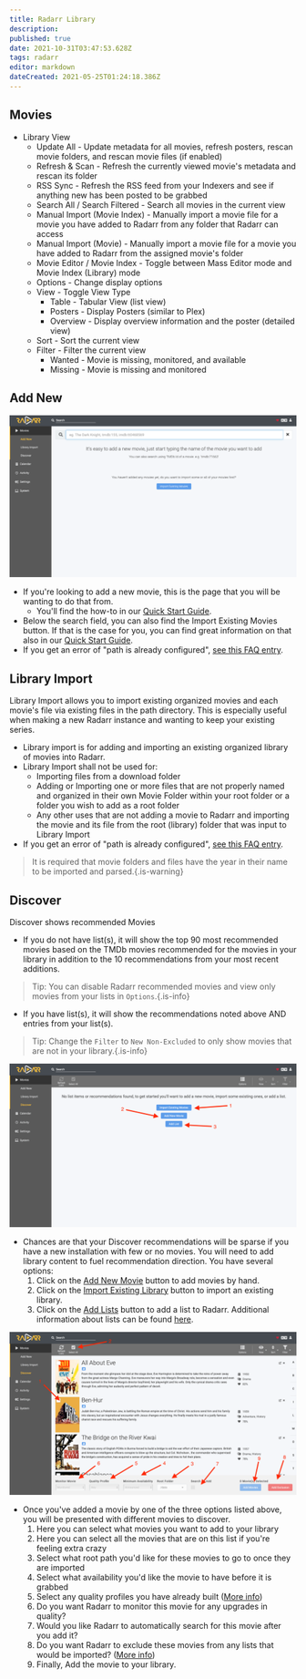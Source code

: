 ```yaml
---
title: Radarr Library
description: 
published: true
date: 2021-10-31T03:47:53.628Z
tags: radarr
editor: markdown
dateCreated: 2021-05-25T01:24:18.386Z
---
```


## Movies

- Library View
  - Update All - Update metadata for all movies, refresh posters, rescan movie folders, and rescan movie files (if enabled)
  - Refresh & Scan - Refresh the currently viewed movie's metadata and rescan its folder
  - RSS Sync - Refresh the RSS feed from your Indexers and see if anything new has been posted to be grabbed
  - Search All / Search Filtered - Search all movies in the current view
  - Manual Import (Movie Index) - Manually import a movie file for a movie you have added to Radarr from any folder that Radarr can access
  - Manual Import (Movie) - Manually import a movie file for a movie you have added to Radarr from the assigned movie's folder
  - Movie Editor / Movie Index - Toggle between Mass Editor mode and Movie Index (Library) mode
  - Options - Change display options
  - View - Toggle View Type
    - Table - Tabular View (list view)
    - Posters - Display Posters (similar to Plex)
    - Overview - Display overview information and the poster (detailed view)
  - Sort - Sort the current view
  - Filter - Filter the current view
    - Wanted - Movie is missing, monitored, and available
    - Missing - Movie is missing and monitored

## Add New

![radarr-add-new-empty.png](/assets/radarr/radarr-add-new-empty.png)

- If you're looking to add a new movie, this is the page that you will be wanting to do that from.
  - You'll find the how-to in our [Quick Start Guide](/radarr/quick-start-guide).
- Below the search field, you can also find the Import Existing Movies button. If that is the case for you, you can find great information on that also in our [Quick Start Guide](/radarr/quick-start-guide).
- If you get an error of "path is already configured", [see this FAQ entry](/radarr/faq#path-is-already-configured-for-an-existing-movie).

## Library Import

Library Import allows you to import existing organized movies and each movie's file via existing files in the path directory. This is especially useful when making a new Radarr instance and wanting to keep your existing series.

- Library import is for adding and importing an existing organized library of movies into Radarr.
- Library Import shall not be used for:
  - Importing files from a download folder
  - Adding or Importing one or more files that are not properly named and organized in their own Movie Folder within your root folder or a folder you wish to add as a root folder
  - Any other uses that are not adding a movie to Radarr and importing the movie and its file from the root (library) folder that was input to Library Import
- If you get an error of "path is already configured", [see this FAQ entry](/radarr/faq#path-is-already-configured-for-an-existing-movie).
  
> It is required that movie folders and files have the year in their name to be imported and parsed.{.is-warning}

## Discover

Discover shows recommended Movies

- If you do not have list(s), it will show the top 90 most recommended movies based on the TMDb movies recommended for the movies in your library in addition to the 10 recommendations from your most recent additions.

> Tip: You can disable Radarr recommended movies and view only movies from your lists in `Options`.{.is-info}

- If you have list(s), it will show the recommendations noted above AND entries from your list(s).

> Tip: Change the `Filter` to `New Non-Excluded` to only show movies that are not in your library.{.is-info}

![radarr-discover-empty.png](/assets/radarr/radarr-discover-empty.png)

- Chances are that your Discover recommendations will be sparse if you have a new installation with few or no movies. You will need to add library content to fuel recommendation direction. You have several options:
  1. Click on the [Add New Movie](/radarr/library#add-new) button to add movies by hand.
  1. Click on the [Import Existing Library](/radarr/library#library-import) button to import an existing library.
  1. Click on the [Add Lists](/radarr/settings#lists) button to add a list to Radarr. Additional information about lists can be found [here](/radarr/faq#what-are-lists-and-what-can-they-do-for-me).

![radarr-discover-add-new-movies.png](/assets/radarr/radarr-discover-add-new-movies.png)

- Once you've added a movie by one of the three options listed above, you will be presented with different movies to discover.
    1. Here you can select what movies you want to add to your library
    1. Here you can select all the movies that are on this list if you're feeling extra crazy
    1. Select what root path you'd like for these movies to go to once they are imported
    1. Select what availability you'd like the movie to have before it is grabbed
    1. Select any quality profiles you have already built ([More info](/radarr/settings#quality-profiles))
    1. Do you want Radarr to monitor this movie for any upgrades in quality?
    1. Would you like Radarr to automatically search for this movie after you add it?
    1. Do you want Radarr to exclude these movies from any lists that would be imported? ([More info](/radarr/settings#list-exclusion))
    1. Finally, Add the movie to your library.

